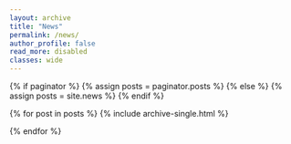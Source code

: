 ```yaml
---
layout: archive
title: "News"
permalink: /news/
author_profile: false
read_more: disabled
classes: wide
---
```


{% if paginator %}
  {% assign posts = paginator.posts %}
{% else %}
  {% assign posts = site.news %}
{% endif %}

{% for post in posts %}
  {% include archive-single.html %}
  <p></p>
{% endfor %}

